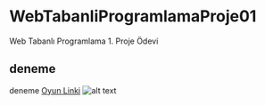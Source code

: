 # WebTabanliProgramlamaProje01
Web Tabanlı Programlama 1. Proje Ödevi
## deneme
deneme
[Oyun Linki](https://mustafaaykut77.github.io/WebTabanliProgramlamaProje01/)
![alt text](https://github.com/MustafaAykut77/WebTabanliProgramlamaProje01/blob/main/img/JSGame_Sahne1.png?raw=true)
